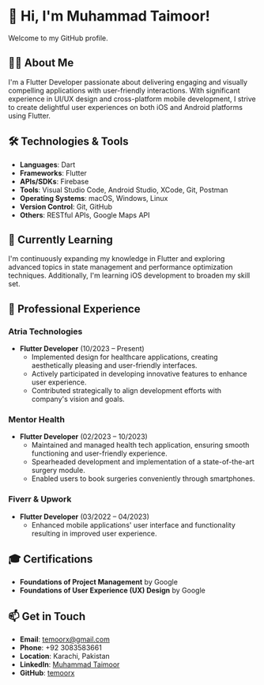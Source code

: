 # 👋 Hi, I'm Muhammad Taimoor!

Welcome to my GitHub profile.

## 👨‍💻 About Me

I'm a Flutter Developer passionate about delivering engaging and visually compelling applications with user-friendly interactions. With significant experience in UI/UX design and cross-platform mobile development, I strive to create delightful user experiences on both iOS and Android platforms using Flutter.

## 🛠 Technologies & Tools

- **Languages**: Dart
- **Frameworks**: Flutter
- **APIs/SDKs**: Firebase
- **Tools**: Visual Studio Code, Android Studio, XCode, Git, Postman
- **Operating Systems**: macOS, Windows, Linux
- **Version Control**: Git, GitHub
- **Others**: RESTful APIs, Google Maps API

## 🌱 Currently Learning

I'm continuously expanding my knowledge in Flutter and exploring advanced topics in state management and performance optimization techniques. Additionally, I'm learning iOS development to broaden my skill set.

## 💼 Professional Experience

### Atria Technologies

- **Flutter Developer** (10/2023 – Present)
  - Implemented design for healthcare applications, creating aesthetically pleasing and user-friendly interfaces.
  - Actively participated in developing innovative features to enhance user experience.
  - Contributed strategically to align development efforts with company's vision and goals.

### Mentor Health

- **Flutter Developer** (02/2023 – 10/2023)
  - Maintained and managed health tech application, ensuring smooth functioning and user-friendly experience.
  - Spearheaded development and implementation of a state-of-the-art surgery module.
  - Enabled users to book surgeries conveniently through smartphones.

### Fiverr & Upwork

- **Flutter Developer** (03/2022 – 04/2023)
  - Enhanced mobile applications' user interface and functionality resulting in improved user experience.

## 🎓 Certifications

- **Foundations of Project Management** by Google
- **Foundations of User Experience (UX) Design** by Google

## 📫 Get in Touch

- **Email**: temoorx@gmail.com
- **Phone**: +92 3083583661
- **Location**: Karachi, Pakistan
- **LinkedIn**: [Muhammad Taimoor](https://www.linkedin.com/in/temoorx)
- **GitHub**: [temoorx](https://github.com/temoorx)

